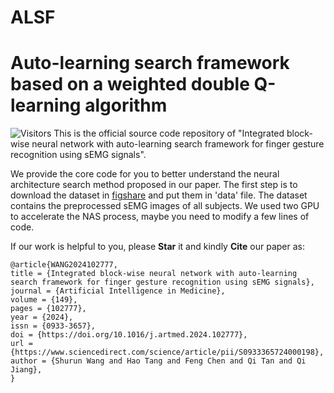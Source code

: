 # ALSF

# Auto-learning search framework based on a weighted double Q-learning algorithm
![Visitors](https://api.visitorbadge.io/api/visitors?path=https://github.com/Shurun-Wang/ALSF&label=visitors&countColor=%232ccce4&style=plastic)  This is the official source code repository of "Integrated block-wise neural network with auto-learning search framework for finger gesture recognition using sEMG signals".

We provide the core code for you to better understand the neural architecture search method proposed in our paper. The first step is to download the dataset in [figshare](https://figshare.com/articles/dataset/QTDatabase/24511864) and put them in 'data' file. The dataset contains the preprocessed sEMG images of all subjects. We used two GPU to accelerate the NAS process, maybe you need to modify a few lines of code.

If our work is helpful to you, please **Star** it and kindly **Cite** our paper as:  

    @article{WANG2024102777,
    title = {Integrated block-wise neural network with auto-learning search framework for finger gesture recognition using sEMG signals},
    journal = {Artificial Intelligence in Medicine},
    volume = {149},
    pages = {102777},
    year = {2024},
    issn = {0933-3657},
    doi = {https://doi.org/10.1016/j.artmed.2024.102777},
    url = {https://www.sciencedirect.com/science/article/pii/S0933365724000198},
    author = {Shurun Wang and Hao Tang and Feng Chen and Qi Tan and Qi Jiang},
    }



